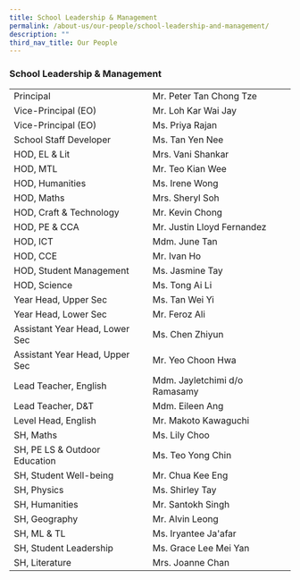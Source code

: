```yaml
---
title: School Leadership & Management
permalink: /about-us/our-people/school-leadership-and-management/
description: ""
third_nav_title: Our People
---
```

### School Leadership & Management

|  	|  	|
|---	|---	|
| Principal 	| Mr. Peter Tan Chong Tze 	|
| Vice-Principal (EO) 	| Mr. Loh Kar Wai Jay 	|
| Vice-Principal (EO) 	| Ms. Priya Rajan 	|
| School Staff Developer 	| Ms. Tan Yen Nee 	|
| HOD, EL & Lit 	| Mrs. Vani Shankar 	|
| HOD, MTL  	| Mr. Teo Kian Wee 	|
| HOD, Humanities 	| Ms. Irene Wong 	|
| HOD, Maths 	| Mrs. Sheryl Soh  	|
| HOD, Craft & Technology 	| Mr. Kevin Chong 	|
| HOD, PE & CCA 	| Mr. Justin Lloyd Fernandez 	|
| HOD, ICT 	| Mdm. June Tan  	|
| HOD, CCE 	| Mr. Ivan Ho  	|
| HOD, Student Management 	| Ms. Jasmine Tay  	|
| HOD, Science  	| Ms. Tong Ai Li  	|
| Year Head, Upper Sec 	| Ms. Tan Wei Yi 	|
| Year Head, Lower Sec 	| Mr. Feroz Ali 	|
| Assistant Year Head, Lower Sec 	| Ms. Chen Zhiyun 	|
| Assistant Year Head, Upper Sec 	| Mr. Yeo Choon Hwa 	|
| Lead Teacher, English 	| Mdm. Jayletchimi d/o Ramasamy 	|
| Lead Teacher, D&T 	| Mdm. Eileen Ang 	|
| Level Head, English 	| Mr. Makoto Kawaguchi 	|
| SH, Maths 	| Ms. Lily Choo  	|
| SH, PE LS & Outdoor Education 	| Ms. Teo Yong Chin  	|
| SH, Student Well-being 	| Mr. Chua Kee Eng 	|
| SH, Physics 	| Ms. Shirley Tay 	|
| SH, Humanities 	| Mr. Santokh Singh  	|
| SH, Geography 	| Mr. Alvin Leong 	|
| SH, ML & TL 	| Ms. Iryantee Ja'afar 	|
| SH, Student Leadership  	| Ms. Grace Lee Mei Yan 	|
| SH, Literature 	| Mrs. Joanne Chan	|